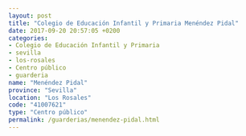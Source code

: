 ```yaml
---
layout: post
title: "Colegio de Educación Infantil y Primaria Menéndez Pidal"
date: 2017-09-20 20:57:05 +0200
categories:
- Colegio de Educación Infantil y Primaria
- sevilla
- los-rosales
- Centro público
- guarderia
name: "Menéndez Pidal"
province: "Sevilla"
location: "Los Rosales"
code: "41007621"
type: "Centro público"
permalink: /guarderias/menendez-pidal.html
---
```

